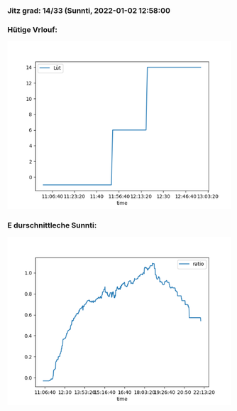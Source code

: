 ### Jitz grad: 14/33 (Sunnti, 2022-01-02 12:58:00

### Hütige Vrlouf:
![Graph](Today.png)

### E durschnittleche Sunnti:
![Graph](Sunnti.png)